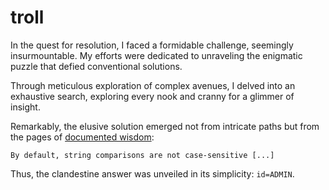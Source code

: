 # troll

In the quest for resolution, I faced a formidable challenge, seemingly insurmountable. My efforts were dedicated to unraveling the enigmatic puzzle that defied conventional solutions.

Through meticulous exploration of complex avenues, I delved into an exhaustive search, exploring every nook and cranny for a glimmer of insight.

Remarkably, the elusive solution emerged not from intricate paths but from the pages of [documented wisdom](https://dev.mysql.com/doc/refman/8.0/en/comparison-operators.html#operator_equal):

```
By default, string comparisons are not case-sensitive [...]
```

Thus, the clandestine answer was unveiled in its simplicity: `id=ADMIN`.
